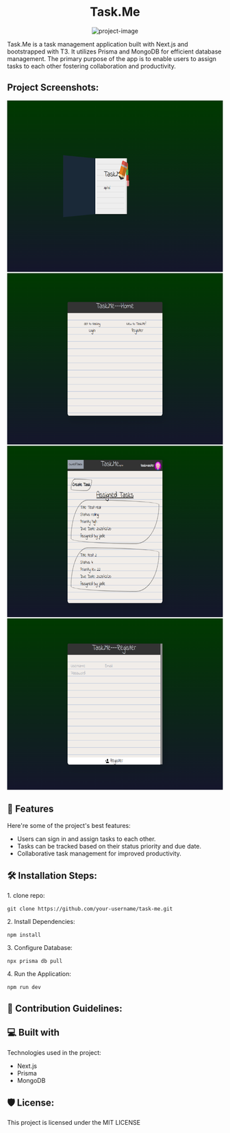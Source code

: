<h1 align="center" id="title">Task.Me</h1>

<p align="center"><img src="https://socialify.git.ci/mazibuko-s/taskme/image?description=1&amp;font=KoHo&amp;language=1&amp;name=1&amp;pattern=Solid&amp;theme=Dark" alt="project-image"></p>

<p id="description">Task.Me is a task management application built with Next.js and bootstrapped with T3. It utilizes Prisma and MongoDB for efficient database management. The primary purpose of the app is to enable users to assign tasks to each other fostering collaboration and productivity.</p>

<h2>Project Screenshots:</h2>

<img src="project assets/Screenshot3.png" alt="project-screenshot" width="700" height="400/">

<img src="project assets/Screenshot4.png" alt="project-screenshot" width="700" height="400/">

<img src="project assets/Screenshot2.png" alt="project-screenshot" width="700" height="400/">

<img src="project assets/Screenshot1.png" alt="project-screenshot" width="700" height="400/">
<h2>🧐 Features</h2>

Here're some of the project's best features:

*   Users can sign in and assign tasks to each other.
*   Tasks can be tracked based on their status priority and due date.
*   Collaborative task management for improved productivity.

<h2>🛠️ Installation Steps:</h2>

<p>1. clone repo:</p>

```
git clone https://github.com/your-username/task-me.git  
```

<p>2. Install Dependencies:</p>

```
npm install
```

<p>3. Configure Database:</p>

```
npx prisma db pull
```

<p>4. Run the Application:</p>

```
npm run dev
```

<h2>🍰 Contribution Guidelines:</h2>

  
  
<h2>💻 Built with</h2>

Technologies used in the project:

*   Next.js
*   Prisma
*   MongoDB

<h2>🛡️ License:</h2>

This project is licensed under the MIT LICENSE
